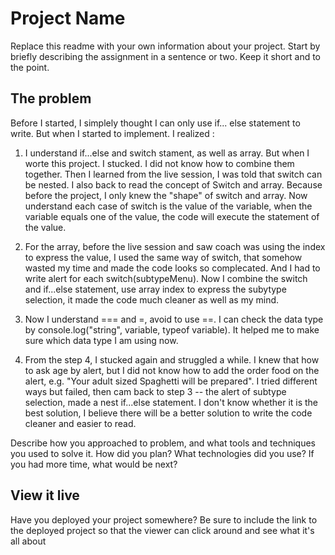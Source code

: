 # Project Name

Replace this readme with your own information about your project. Start by briefly describing the assignment in a sentence or two. Keep it short and to the point.

## The problem

Before I started, I simplely thought I can only use if... else statement to write. But when I started to implement. I realized :

1. I understand if...else and switch stament, as well as array. But when I worte this project. I stucked. I did not know how to combine them together. Then I learned from the live session, I was told that switch can be nested.
   I also back to read the concept of Switch and array. Because before the project, I only knew the "shape" of switch and array. Now understand each case of switch is the value of the variable, when the variable equals one of the value, the code will execute the statement of the value.
2. For the array, before the live session and saw coach was using the index to express the value, I used the same way of switch, that somehow wasted my time and made the code looks so complecated. And I had to write alert for each switch(subtypeMenu). Now I combine the switch and if...else statement, use array index to express the subytype selection, it made the code much cleaner as well as my mind.

3. Now I understand === and =, avoid to use ==. I can check the data type by console.log("string", variable, typeof variable). It helped me to make sure which data type I am using now.

4. From the step 4, I stucked again and struggled a while. I knew that how to ask age by alert, but I did not know how to add the order food on the alert, e.g. "Your adult sized Spaghetti will be prepared". I tried different ways but failed, then cam back to step 3 -- the alert of subtype selection, made a nest if...else statement. I don't know whether it is the best solution, I believe there will be a better solution to write the code cleaner and easier to read.

Describe how you approached to problem, and what tools and techniques you used to solve it. How did you plan? What technologies did you use? If you had more time, what would be next?

## View it live

Have you deployed your project somewhere? Be sure to include the link to the deployed project so that the viewer can click around and see what it's all about
